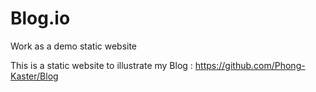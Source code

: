 # Blog.io
Work as a demo static website

This is a static website to illustrate my Blog : https://github.com/Phong-Kaster/Blog
